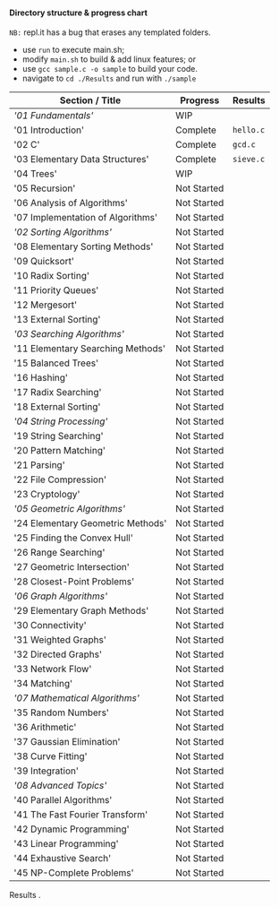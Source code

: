 #### Directory structure & progress chart

`NB:` repl.it has a bug that erases any templated folders.

* use `run` to execute main.sh;   
* modify `main.sh` to build & add linux features; or    
* use `gcc sample.c -o sample` to build your code.    
* navigate to `cd ./Results` and run with `./sample`    

Section / Title | Progress | Results
---|---|---
*'01 Fundamentals'* | WIP |
'01 Introduction' | Complete | `hello.c`
'02 C' | Complete  | `gcd.c`
'03 Elementary Data Structures' | Complete | `sieve.c`  
'04 Trees' | WIP  
'05 Recursion'| Not Started  
'06 Analysis of Algorithms'| Not Started  
'07 Implementation of Algorithms' | Not Started  
*'02 Sorting Algorithms'* | Not Started  
'08 Elementary Sorting Methods' | Not Started  
'09 Quicksort' | Not Started  
'10 Radix Sorting' | Not Started  
'11 Priority Queues' | Not Started  
'12 Mergesort' | Not Started  
'13 External Sorting' | Not Started  
*'03 Searching Algorithms'*| Not Started  
'11 Elementary Searching Methods'| Not Started    
'15 Balanced Trees' | Not Started    
'16 Hashing'| Not Started   
'17 Radix Searching' | Not Started  
'18 External Sorting' | Not Started  
*'04 String Processing'*| Not Started   
'19 String Searching' | Not Started   
'20 Pattern Matching'| Not Started   
'21 Parsing' | Not Started   
'22 File Compression' | Not Started    
'23 Cryptology'| Not Started    
*'05 Geometric Algorithms'* | Not Started    
'24 Elementary Geometric Methods'| Not Started    
'25 Finding the Convex Hull'| Not Started    
'26 Range Searching' | Not Started    
'27 Geometric Intersection' | Not Started    
'28 Closest-Point Problems' | Not Started    
*'06 Graph Algorithms'*| Not Started    
'29 Elementary Graph Methods'| Not Started    
'30 Connectivity' | Not Started    
'31 Weighted Graphs' | Not Started    
'32 Directed Graphs' | Not Started    
'33 Network Flow' | Not Started    
'34 Matching' | Not Started   
*'07 Mathematical Algorithms'* | Not Started    
'35 Random Numbers' | Not Started   
'36 Arithmetic' | Not Started    
'37 Gaussian Elimination' | Not Started    
'38 Curve Fitting' | Not Started    
'39 Integration' | Not Started    
*'08 Advanced Topics'*| Not Started    
'40 Parallel Algorithms' | Not Started    
'41 The Fast Fourier Transform' | Not Started    
'42 Dynamic Programming' | Not Started    
'43 Linear Programming' | Not Started    
'44 Exhaustive Search' | Not Started    
'45 NP-Complete Problems' | Not Started   

Results .  

